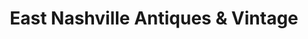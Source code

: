 ---
title: "East Nashville Antiques & Vintage"
url: /nashville/east-nashville-antiques-und-vintage/
shop: Antiquitäten
---